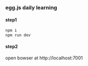 ### egg.js daily learning

#### step1
```bash
npm i
npm run dev
```
#### step2
open bowser at http://localhost:7001
